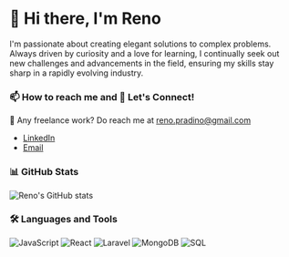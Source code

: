 # 👋 Hi there, I'm Reno

I'm passionate about creating elegant solutions to complex problems. Always driven by curiosity and a love for learning, I continually seek out new challenges and advancements in the field, ensuring my skills stay sharp in a rapidly evolving industry.

### 📫 How to reach me and 💬 Let's Connect!
💼 Any freelance work? Do reach me at reno.pradino@gmail.com
- [LinkedIn](https://www.linkedin.com/in/renoalane)
- [Email](mailto:renopradino@gmail.com?subject=Hi&body=Hello%20Reno%2C%20i%20found%20your%20contact%20from%20your%20Github%20Account)


### 📊 GitHub Stats
![Reno's GitHub stats](https://github-readme-stats.vercel.app/api?username=renoalane&theme=merko&show_icons=true&hide_border=false&count_private=false)

### 🛠️ Languages and Tools
![JavaScript](https://img.shields.io/badge/-JavaScript-black?style=flat-square&logo=javascript)
![React](https://img.shields.io/badge/-React-black?style=flat-square&logo=react)
![Laravel](https://img.shields.io/badge/Laravel-FF2D20?logo=laravel&logoColor=white)
![MongoDB](https://img.shields.io/badge/-MongoDB-13aa52?style=for-the-badge&logo=mongodb&logoColor=white)
![SQL](https://img.shields.io/badge/-SQL-000?&logo=MySQL&logoColor=4479A1)
